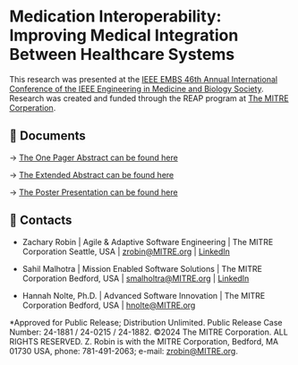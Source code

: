 # Medication Interoperability: Improving Medical Integration Between Healthcare Systems 

This research was presented at the [IEEE EMBS 46th Annual International Conference of the IEEE Engineering in Medicine and Biology Society](https://embc.embs.org/2024/). Research was created and funded through the REAP program at [The MITRE Corperation](https://www.mitre.org/). 


## 📄 Documents

-> [The One Pager Abstract can be found here](https://github.com/zacharyrobin/Medication_Interoperability/blob/main/Medication%20Interoperability%20-%20A%20Complete%20Medication%20History.pdf)

-> [The Extended Abstract can be found here](https://github.com/zacharyrobin/Medication_Interoperability/blob/main/Medication%20Interoperability_Extended%20Abstract%20IEEE%20Format.pdf)

-> [The Poster Presentation can be found here]()

## 📧 Contacts

- Zachary Robin | Agile & Adaptive Software Engineering | The MITRE Corporation Seattle, USA | [zrobin@MITRE.org](zrobin@MITRE.org) | [LinkedIn](https://www.linkedin.com/in/zachary-robin/)

- Sahil Malhotra | Mission Enabled Software Solutions | The MITRE Corporation Bedford, USA | [smalholtra@MITRE.org](smalholtra@MITRE.org) | [LinkedIn](https://www.linkedin.com/in/sahil-swe/)

- Hannah Nolte, Ph.D. | Advanced Software Innovation | The MITRE Corporation Bedford, USA | [hnolte@MITRE.org](hnolte@MITRE.org)



*Approved for Public Release; Distribution Unlimited. Public Release Case Number: 24-1881 / 24-0215 / 24-1882. ©2024 The MITRE Corporation. ALL RIGHTS RESERVED.
Z. Robin is with the MITRE Corporation, Bedford, MA 01730 USA, phone: 781-491-2063; e-mail: zrobin@MITRE.org.
